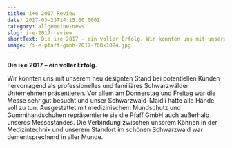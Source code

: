 ```yaml
---
title: i+e 2017 Review
date: 2017-03-23T14:15:00.000Z
category: allgemeine-news
slug: i-e-2017-review
shortText: Die i+e 2017 – ein voller Erfolg. Wir konnten uns mit unserem neu designten Stand bei potentiellen Kunden hervorragend als professionelles und familiäres Schwarzwälder Unternehmen …
image: /i-e-pfaff-gmbh-2017-768x1024.jpg
---
```


<strong>Die i+e 2017 &#8211; ein voller Erfolg.</strong></p>

<p>Wir konnten uns mit unserem neu designten Stand bei potentiellen Kunden hervorragend als professionelles und familiäres Schwarzwälder Unternehmen präsentieren. Vor allem am Donnerstag und Freitag war die Messe sehr gut besucht und unser Schwarzwald-Maidli hatte alle Hände voll zu tun. Ausgestattet mit medizinischem Mundschutz und Gummihandschuhen repräsentierte sie die Pfaff GmbH auch außerhalb unseres Messestandes. Die Verbindung zwischen unserem Können in der Medizintechnik und unserem Standort im schönen Schwarzwald war dementsprechend in aller Munde.</p>

